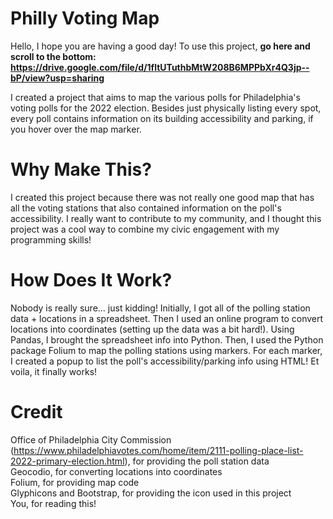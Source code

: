# Philly Voting Map
Hello, I hope you are having a good day! To use this project, <b> go here and scroll to the bottom: https://drive.google.com/file/d/1fltUTuthbMtW208B6MPPbXr4Q3jp--bP/view?usp=sharing </b>

I created a project that aims to map the various polls for Philadelphia's voting polls for the 2022 election.
Besides just physically listing every spot, every poll contains information on its building accessibility and parking, if you hover over the map marker.

# Why Make This?
I created this project because there was not really one good map that has all the voting stations that also contained information on the poll's accessibility. 
I really want to contribute to my community, and I thought this project was a cool way to combine my civic engagement with my programming skills!

# How Does It Work?
Nobody is really sure... just kidding! Initially, I got all of the polling station data + locations in a spreadsheet. Then I used an online program to convert locations into coordinates (setting up the data was a bit hard!).
Using Pandas, I brought the spreadsheet info into Python. Then, I used the Python package Folium to map the polling stations using markers. For each marker, I created a popup to list the poll's accessibility/parking info using HTML!
Et voila, it finally works!

# Credit
Office of Philadelphia City Commission (https://www.philadelphiavotes.com/home/item/2111-polling-place-list-2022-primary-election.html), for providing the poll station data <br>
Geocodio, for converting locations into coordinates <br>
Folium, for providing map code <br>
Glyphicons and Bootstrap, for providing the icon used in this project <br>
You, for reading this! <br>
